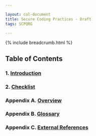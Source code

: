 ```yaml
---

layout: col-document
title: Secure Coding Practices - Draft
tags: SCPQRG

---
```


{% include breadcrumb.html %}
## Table of Contents

### 1. [Introduction](01-introduction/05-introduction)

### 2. [Checklist](02-checklist/05-checklist)

### Appendix A. [Overview](03-appendices/03-overview)

### Appendix B. [Glossary](03-appendices/05-glossary)

### Appendix C. [External References](03-appendices/07-references)
